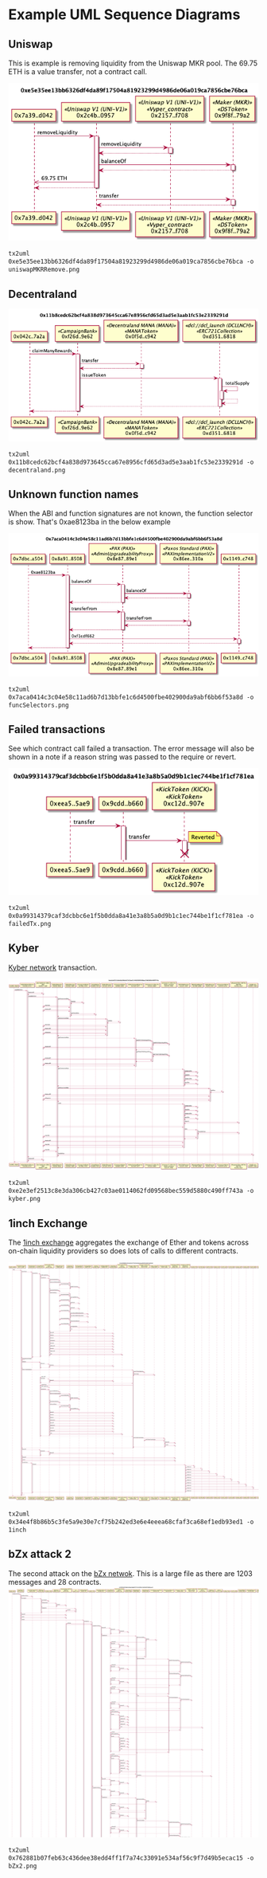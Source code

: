 # Example UML Sequence Diagrams

## Uniswap

This is example is removing liquidity from the Uniswap MKR pool. The 69.75 ETH is a value transfer, not a contract call.

![UniswapMKRRemove](./uniswapMKRRemove.png)

```
tx2uml 0xe5e35ee13bb6326df4da89f17504a81923299d4986de06a019ca7856cbe76bca -o uniswapMKRRemove.png
```

## Decentraland

![Decentraland](./decentraland.png)

```
tx2uml 0x11b8cedc62bcf4a838d973645cca67e8956cfd65d3ad5e3aab1fc53e2339291d -o decentraland.png
```

## Unknown function names

When the ABI and function signatures are not known, the function selector is show. That's 0xae8123ba in the below example

![FuncSelectors](./funcSelectors.png)

```
tx2uml 0x7aca0414c3c04e58c11ad6b7d13bbfe1c6d4500fbe402900da9abf6bb6f53a8d -o funcSelectors.png
```

## Failed transactions

See which contract call failed a transaction. The error message will also be shown in a note if a reason string was passed to the require or revert.

![failed](./failedTx.png)

```
tx2uml 0x0a99314379caf3dcbbc6e1f5b0dda8a41e3a8b5a0d9b1c1ec744be1f1cf781ea -o failedTx.png
```

## Kyber

[Kyber network](https://kyber.network/) transaction.

![Kyber](./kyber.png)

```
tx2uml 0xe2e3ef2513c8e3da306cb427c03ae0114062fd09568bec559d5880c490ff743a -o kyber.png
```

## 1inch Exchange

The [1inch exchange](https://1inch.exchange/) aggregates the exchange of Ether and tokens across on-chain liquidity providers so does lots of calls to different contracts.

![1inch Synth](./1inchSynth.png)

```
tx2uml 0x34e4f8b86b5c3fe5a9e30e7cf75b242ed3e6e4eeea68cfaf3ca68ef1edb93ed1 -o 1inch
```

## bZx attack 2

The second attack on the [bZx netwok](https://bzx.network/). This is a large file as there are 1203 messages and 28 contracts.
![bZx2](./bZx2.png)

```
tx2uml 0x762881b07feb63c436dee38edd4ff1f7a74c33091e534af56c9f7d49b5ecac15 -o bZx2.png
```
